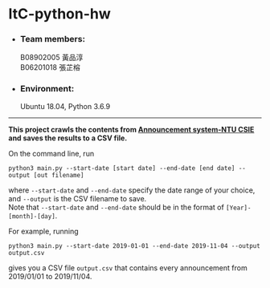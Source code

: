 # ItC-python-hw
* ### Team members:  
  B08902005  黃品淳  
  B06201018  張芷榕
* ### Environment:  
  Ubuntu 18.04, Python 3.6.9
---
__This project crawls the contents from [Announcement system-NTU CSIE](https://www.csie.ntu.edu.tw/news/news.php?class=101) and saves the results to a CSV file.__  

On the command line, run  
```
python3 main.py --start-date [start date] --end-date [end date] --output [out filename]
```
where `--start-date` and `--end-date` specify the date range of your choice, and `--output` is the CSV filename to save.  
Note that `--start-date` and `--end-date` should be in the format of `[Year]-[month]-[day]`.  

For example, running  
```
python3 main.py --start-date 2019-01-01 --end-date 2019-11-04 --output output.csv
```
gives you a CSV file `output.csv` that contains every announcement from 2019/01/01 to 2019/11/04.
